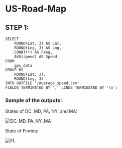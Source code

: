# US-Road-Map

## STEP 1:
```
SELECT
    ROUND(Lat, 3) AS Lat,
    ROUND(Lng, 3) AS Lng,
    COUNT(*) AS Freq,
    AVG(speed) AS Speed
FROM
    gps_data
GROUP BY
    ROUND(Lat, 3),
    ROUND(Lng, 3)
INTO OUTFILE '/Average_speed.csv'
FIELDS TERMINATED BY ',' LINES TERMINATED BY '\n';
```

### Sample of the outputs: 

States of DC, MD, PA, NY, and MA:

![DC_MD_PA_NY_MA](https://github.com/malamdar90/US-Road-Map/assets/87002822/0c4ea967-4c5e-471f-aa00-3b5ed2223525)

State of Florida:

![FL](https://github.com/malamdar90/US-Road-Map/assets/87002822/fb86c3a8-a919-4169-a69f-41eadf8da944)







